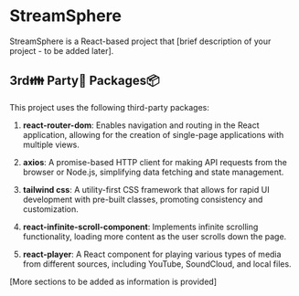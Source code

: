 # StreamSphere

StreamSphere is a React-based project that [brief description of your project - to be added later].

## 3rd👪 Party🎉 Packages📦

This project uses the following third-party packages:

1. **react-router-dom**: Enables navigation and routing in the React application, allowing for the creation of single-page applications with multiple views.

2. **axios**: A promise-based HTTP client for making API requests from the browser or Node.js, simplifying data fetching and state management.

3. **tailwind css**: A utility-first CSS framework that allows for rapid UI development with pre-built classes, promoting consistency and customization.

4. **react-infinite-scroll-component**: Implements infinite scrolling functionality, loading more content as the user scrolls down the page.

5. **react-player**: A React component for playing various types of media from different sources, including YouTube, SoundCloud, and local files.

[More sections to be added as information is provided]





